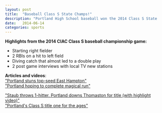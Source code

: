 ```yaml
---
layout: post
title:  "Baseball Class S State Champs!"
description: "Portland High School baseball won the 2014 Class S State Championship with a score of 8-0."
date:   2014-06-14
categories: sports
---
```


**Highlights from the 2014 CIAC Class S baseball championship game:**  

* Starting right fielder  
* 2 RBIs on a hit to left field  
* Diving catch that almost led to a double play  
* 2 post game interviews with local TV new stations


**Articles and videos**:  
<a href = "http://www.gametimect.com/class-s-baseball-portland-stuns-top-seed-east-hampton/" target = "_blank">"Portland stuns top-seed East Hampton"</a>  
<a href = "http://www.gametimect.com/class-s-baseball-portland-hoping-complete-magical-run/" target = "_blank">"Portland hoping to complete magical run"</a>  
  
<a href = "http://www.gametimect.com/class-s-baseball-portland-hammers-thomaston-win-championship/" target = "_blank">"Staub throws 1-hitter, Portland downs Thomaston for title (with highlight video)"</a>  
<a href = "http://www.gametimect.com/baseball-portlands-class-s-title-one-ages/" target = "_blank">"Portland's Class S title one for the ages"</a>